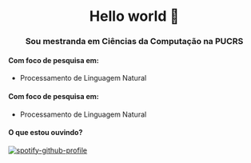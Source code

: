 <h1 align="center">Hello world 👋</h1>
<h3 align="center">Sou mestranda em Ciências da Computação na PUCRS</h3>
<h4 align="left">Com foco de pesquisa em:</h4>

- Processamento de Linguagem Natural

<h4 align="left">Com foco de pesquisa em:</h4>

- Processamento de Linguagem Natural


<h4 align="left">O que estou ouvindo?</h4>

[![spotify-github-profile](https://spotify-github-profile.vercel.app/api/view?uid=rarigudi&cover_image=true&theme=novatorem&bar_color=22b925&bar_color_cover=false)](https://github.com/kittinan/spotify-github-profile)
